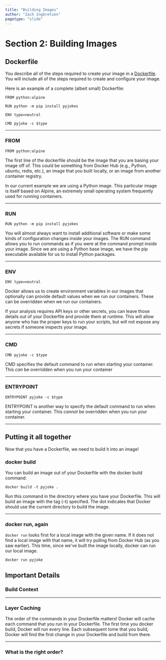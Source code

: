 ```yaml
---
title: "Building Images"
author: "Zach Ingbretsen"
pagetype: "slide"
---
```


# Section 2: Building Images
## Dockerfile
You describe all of the steps required to create your image in a [Dockerfile](https://docs.docker.com/engine/reference/builder/). You will include all of the steps required to create and configure your image.

Here is an example of a complete (albeit small) Dockerfile:

```
FROM python:alpine

RUN python -m pip install pyjokes

ENV type=neutral

CMD pyjoke -c $type
```

---

### FROM
```
FROM python:alpine
```
The first line of the dockerfile should be the image that you are basing your image off of. This could be something from Docker Hub (e.g., Python, ubuntu, redis, etc.), an image that you built locally, or an image from another container registry.

In our current example we are using a Python image. This particular image is itself based on Alpine, an extremely small operating system frequently used for running containers.

---
 
### RUN
```
RUN python -m pip install pyjokes
```
You will almost always want to install additional software or make some kinds of configuration changes inside your images. The RUN command allows you to run commands as if you were at the command prompt inside your image. Since we are using a Python base image, we have the pip executable available for us to install Python packages.


---

### ENV
```
ENV type=neutral
```
Docker allows us to create environment variables in our images that optionally can provide default values when we run our containers. These can be overridden when we run our containers.

If your analysis requires API keys or other secrets, you can leave those details out of your Dockerfile and provide them at runtime. This will allow anyone who has the proper keys to run your scripts, but will not expose any secrets if someone inspects your image.

---

### CMD
```
CMD pyjoke -c $type
```
CMD specifies the default command to run when starting your container. This *can* be overridden when you run your container

---

### ENTRYPOINT
```
ENTRYPOINT pyjoke -c $type
```
ENTRYPOINT is another way to specify the default command to run when starting your container. This *cannot* be overridden when you run your container.

---

## Putting it all together
Now that you have a Dockerfile, we need to build it into an image!

### docker build
You can build an image out of your Dockerfile with the docker build command:

```
docker build -t pyjoke .
```

Run this command in the directory where you have your Dockerfile. This will build an image with the tag (-t) specified. The dot indicates that Docker should use the current directory to build the image.

---

### docker run, again
`docker run` looks first for a local image with the given name. If it does not
find a local image with that name, it will try pulling from Docker Hub (as you
saw earlier). This time, since we've built the image locally, docker can run our
local image.

```
docker run pyjoke
```

## Important Details
### Build Context

---

### Layer Caching
The order of the commands in your Dockerfile matters! Docker will cache each command that you run in your Dockerfile.
The first time you docker build, Docker will run every line.
Each subsequent tome that you build, Docker will find the first change in your Dockerfile and build from there.

---

### What is the right order?
